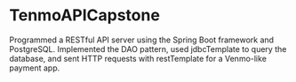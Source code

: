 # TenmoAPICapstone

Programmed a RESTful API server using the Spring Boot framework and PostgreSQL. Implemented the DAO pattern, used jdbcTemplate to query the database, and sent HTTP requests with restTemplate for a Venmo-like payment app.
